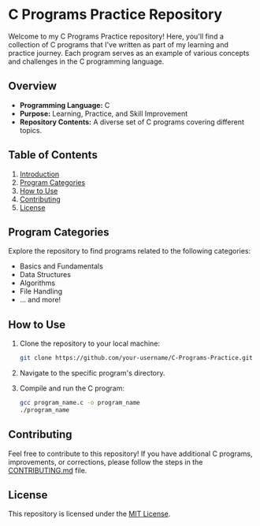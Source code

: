 # C Programs Practice Repository

Welcome to my C Programs Practice repository! Here, you'll find a collection of C programs that I've written as part of my learning and practice journey. Each program serves as an example of various concepts and challenges in the C programming language.

## Overview

- **Programming Language:** C
- **Purpose:** Learning, Practice, and Skill Improvement
- **Repository Contents:** A diverse set of C programs covering different topics.

## Table of Contents

1. [Introduction](#c-programs-practice-repository)
2. [Program Categories](#program-categories)
3. [How to Use](#how-to-use)
4. [Contributing](#contributing)
5. [License](#license)

## Program Categories

Explore the repository to find programs related to the following categories:

- Basics and Fundamentals
- Data Structures
- Algorithms
- File Handling
- ... and more!

## How to Use

1. Clone the repository to your local machine:

    ```bash
    git clone https://github.com/your-username/C-Programs-Practice.git
    ```

2. Navigate to the specific program's directory.

3. Compile and run the C program:

    ```bash
    gcc program_name.c -o program_name
    ./program_name
    ```

## Contributing

Feel free to contribute to this repository! If you have additional C programs, improvements, or corrections, please follow the steps in the [CONTRIBUTING.md](CONTRIBUTING.md) file.

## License

This repository is licensed under the [MIT License](LICENSE).

